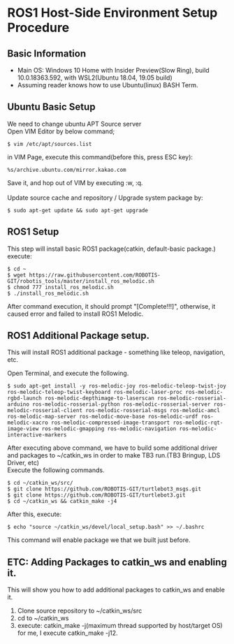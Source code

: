ROS1 Host-Side Environment Setup Procedure
==========================================

Basic Information
-----------------
- Main OS: Windows 10 Home with Insider Preview(Slow Ring), build 10.0.18363.592, with WSL2(Ubuntu 18.04, 19.05 build)
- Assuming reader knows how to use Ubuntu(linux) BASH Term.

Ubuntu Basic Setup
------------------
We need to change ubuntu APT Source server<br>
Open VIM Editor by below command;
```
$ vim /etc/apt/sources.list
```
in VIM Page, execute this command(before this, press ESC key):
```
%s/archive.ubuntu.com/mirror.kakao.com
```
Save it, and hop out of VIM by executing :w, :q.<br><br>
Update source cache and repository / Upgrade system package by:
```
$ sudo apt-get update && sudo apt-get upgrade
```

ROS1 Setup
----------
This step will install basic ROS1 package(catkin, default-basic package.)
execute:
```
$ cd ~
$ wget https://raw.githubusercontent.com/ROBOTIS-GIT/robotis_tools/master/install_ros_melodic.sh
$ chmod 777 install_ros_melodic.sh
$ ./install_ros_melodic.sh
```
After command execution, it should prompt
"[Complete!!!]", otherwise, it caused error and failed to install ROS1 Melodic.

ROS1 Additional Package setup.
------------------------------
This will install ROS1 additional package - something like teleop, navigation, etc.<br>

Open Terminal, and execute the following.
```
$ sudo apt-get install -y ros-melodic-joy ros-melodic-teleop-twist-joy ros-melodic-teleop-twist-keyboard ros-melodic-laser-proc ros-melodic-rgbd-launch ros-melodic-depthimage-to-laserscan ros-melodic-rosserial-arduino ros-melodic-rosserial-python ros-melodic-rosserial-server ros-melodic-rosserial-client ros-melodic-rosserial-msgs ros-melodic-amcl ros-melodic-map-server ros-melodic-move-base ros-melodic-urdf ros-melodic-xacro ros-melodic-compressed-image-transport ros-melodic-rqt-image-view ros-melodic-gmapping ros-melodic-navigation ros-melodic-interactive-markers
```
After executing above command, we have to build some additional driver and packages to ~/catkin_ws in order to make TB3 run.(TB3 Bringup, LDS Driver, etc)<br>
Execute the following commands.
```
$ cd ~/catkin_ws/src/
$ git clone https://github.com/ROBOTIS-GIT/turtlebot3_msgs.git
$ git clone https://github.com/ROBOTIS-GIT/turtlebot3.git
$ cd ~/catkin_ws && catkin_make -j4
```
After this, execute:
```
$ echo "source ~/catkin_ws/devel/local_setup.bash" >> ~/.bashrc
```
This command will enable package we that we built just before.

ETC: Adding Packages to catkin_ws and enabling it.
--------------------------------------------------
This will show you how to add additional packages to catkin_ws and enable it.
1. Clone source repository to ~/catkin_ws/src
2. cd to ~/catkin_ws
3. execute: catkin_make -j(maximum thread supported by host/target OS)<br>
for me, I execute catkin_make -j12.
